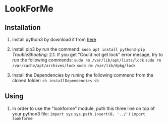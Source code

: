 # LookForMe

## Installation
1. install python3 by download it from [here](https://www.python.org/getit/)
2. install pip3 by run the commend: `sudo apt install python3-pip`
    *TroubleShooting:*
    2.1. If you get "Could not get lock" error mesage, try to run the following commends:
        `sudo rm /var/lib/apt/lists/lock`
        `sudo rm /var/cache/apt/archives/lock`
        `sudo rm /var/lib/dpkg/lock`

3. Install the Dependencies by runing the following commend from the cloned folder: `sh installDependencies.sh`


## Using
1. In order to use the "lookforme" module, puth this three line on top of your python3 file:
    `import sys`
    `sys.path.insert(0, '../')`
    `import lookforme`